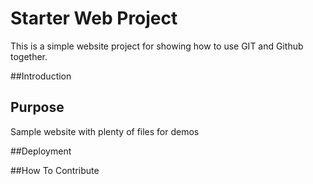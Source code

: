 # Starter Web Project

This is a simple website project for showing how to use GIT and Github together.

##Introduction

## Purpose

Sample website with plenty of files for demos

##Deployment

##How To Contribute